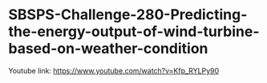 # SBSPS-Challenge-280-Predicting-the-energy-output-of-wind-turbine-based-on-weather-condition
Youtube link: https://www.youtube.com/watch?v=Kfp_RYLPy90

